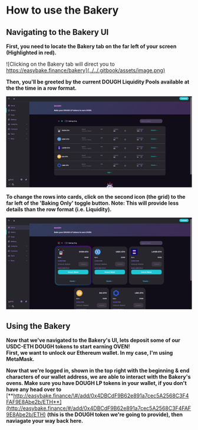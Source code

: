 # How to use the Bakery

## Navigating to the Bakery UI

**First, you need to locate the Bakery tab on the far left of your screen \(Highlighted in red\).**

![Clicking on the Bakery tab will direct you to https://easybake.finance/bakery](../../.gitbook/assets/image.png)

**Then, you'll be greeted by the current DOUGH Liquidity Pools available at the the time in a row format.**

![](../../.gitbook/assets/image%20%285%29.png)

**To change the rows into cards, click on the second icon \(the grid\) to the far left of the 'Baking Only' toggle button. Note: This will provide less details than the row format \(i.e. Liquidity\).**

![](../../.gitbook/assets/image%20%284%29.png)

## **Using the Bakery**

**Now that we've navigated to the Bakery's UI, lets deposit some of our USDC-ETH DOUGH tokens to start earning OVEN!   
First, we want to unlock our Ethereum wallet. In my case, I'm using MetaMask.**  


**Now that we're logged in, shown in the top right with the beginning & end characters of our wallet address, we are able to interact with the Bakery's ovens. Make sure you have DOUGH LP tokens in your wallet, if you don't have any head over to** [**http://easybake.finance/\#/add/0x4DBCdF9B62e891a7cec5A2568C3F4FAF9E8Abe2b/ETH**](http://easybake.finance/#/add/0x4DBCdF9B62e891a7cec5A2568C3F4FAF9E8Abe2b/ETH) **\(this is the DOUGH token we're going to provide\), then naviagate your way back here.** 

